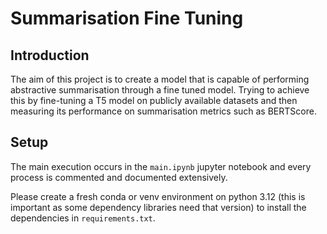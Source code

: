 # Summarisation Fine Tuning
## Introduction
The aim of this project is to create a model that is capable of performing abstractive summarisation through a fine tuned model. Trying to achieve this by fine-tuning a T5 model on publicly available datasets and then measuring its performance on summarisation metrics such as BERTScore.

## Setup
The main execution occurs in the `main.ipynb` jupyter notebook and every process is commented and documented extensively.

Please create a fresh conda or venv environment on python 3.12 (this is important as some dependency libraries need that version) to install the dependencies in `requirements.txt`.
